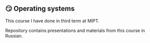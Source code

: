 ## 😏 Operating systems

This course I have done in third term at MIPT. 

Repository contains presentations and materials from this course in Russian. 

